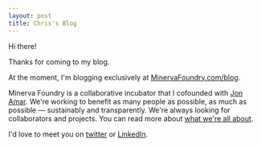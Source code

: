 ```yaml
---
layout: post
title: Chris's Blog
---
```


Hi there!

Thanks for coming to my blog.

At the moment, I'm blogging exclusively at <a href="hhtp://MinervaFoundry.com">MinervaFoundry.com/blog</a>. 

Minerva Foundry is a collaborative incubator that I cofounded with <a href="http://twitter.com/jon_amar">Jon Amar</a>. We're working to benefit as many people as possible, as much as possible — sustainably and transparently. We're always looking for collaborators and projects. You can read more about <a href="http://MinervaFoundry.com/about">what we're all about</a>.

I'd love to meet you on <a href="http://twitter.com/cwjpalmer">twitter</a> or <a href="http://ca.linkedin.com/in/cwjpalmer">LinkedIn</a>.